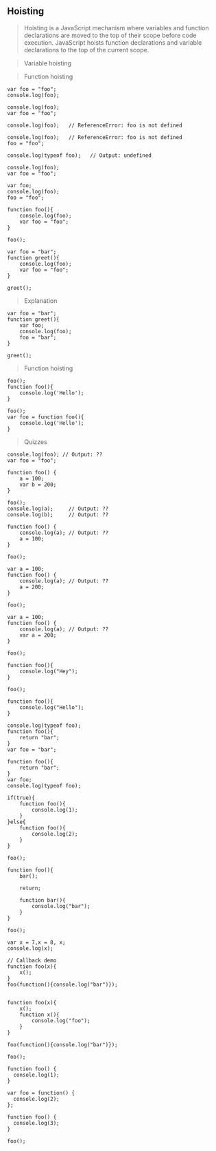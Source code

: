 ## Hoisting

> Hoisting is a JavaScript mechanism where variables and function declarations are moved to the top of their scope before code execution.
> JavaScript hoists function declarations and variable declarations to the top of the current scope.

> Variable hoisting

> Function hoisting

```
var foo = "foo";
console.log(foo);
```

```
console.log(foo);
var foo = "foo";
```

```
console.log(foo);   // ReferenceError: foo is not defined
```

```
console.log(foo);   // ReferenceError: foo is not defined
foo = "foo";
```

```
console.log(typeof foo);   // Output: undefined
```

```
console.log(foo);
var foo = "foo";

var foo;
console.log(foo);
foo = "foo";
```

```
function foo(){
    console.log(foo);
    var foo = "foo";
}

foo();
```

```
var foo = "bar";
function greet(){
    console.log(foo);
    var foo = "foo";
}

greet();
```
 
> Explanation

```
var foo = "bar";
function greet(){
    var foo;
    console.log(foo);
    foo = "bar";
}

greet();
```

> Function hoisting

```
foo();
function foo(){
    console.log('Hello');
}
```

```
foo();
var foo = function foo(){
    console.log('Hello');
}
```

> Quizzes

```
console.log(foo); // Output: ??
var foo = "foo";
```

```
function foo() {
    a = 100;
    var b = 200;
}

foo();
console.log(a);     // Output: ??
console.log(b);     // Output: ??
```

```
function foo() {
    console.log(a); // Output: ??
    a = 100;
}

foo();
```

```
var a = 100;
function foo() {
    console.log(a); // Output: ??
    a = 200;
}

foo();
```

```
var a = 100;
function foo() {
    console.log(a); // Output: ??
    var a = 200;
}

foo();
```

```
function foo(){
    console.log("Hey");
}

foo();

function foo(){
    console.log("Hello");
}
```

```
console.log(typeof foo);
function foo(){
    return "bar";
}
var foo = "bar";
```

```
function foo(){
    return "bar";
}
var foo;
console.log(typeof foo);
```

```
if(true){
    function foo(){
        console.log(1);
    }
}else{
    function foo(){
        console.log(2);
    }
}

foo();
```

```
function foo(){
    bar();

    return;

    function bar(){
        console.log("bar");
    }
}

foo();
```

```
var x = 7,x = 8, x;
console.log(x);
```

```
// Callback demo
function foo(x){
    x();
}
foo(function(){console.log("bar")});


function foo(x){
    x();
    function x(){
        console.log("foo");
    }
}

foo(function(){console.log("bar")});
```

```
foo();

function foo() {
  console.log(1);
}

var foo = function() {
  console.log(2);
};

function foo() {
  console.log(3);
}

foo();
```
